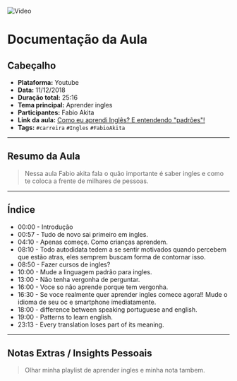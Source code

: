 
 ![Video](https://img.youtube.com/vi/OkboNGQ9LU0/maxresdefault.jpg)


# Documentação da Aula
## Cabeçalho

- **Plataforma:** Youtube 
- **Data:** 11/12/2018  
- **Duração total:** 25:16  
- **Tema principal:** Aprender ingles
- **Participantes:** Fabio Akita  
- **Link da aula:**  [Como eu aprendi Inglês? E entendendo "padrões"!](https://www.youtube.com/watch?v=OkboNGQ9LU0&list=PLmcFMsxPjltIy6JIDkBJodJ6QbL-pOIm4&index=10)
- **Tags:** `#carreira` `#Ingles` `#FabioAkita`


---

## Resumo da Aula

> Nessa aula Fabio akita fala o quão importante é saber ingles e como te coloca a frente de milhares de pessoas.

---

## Índice

- 00:00 - Introdução
- 00:57 - Tudo de novo sai primeiro em ingles.
- 04:10 - Apenas começe. Como crianças aprendem.
- 08:10 - Todo autodidata tedem a se sentir motivados quando percebem que estão atras, eles semprem buscam forma de contornar isso.
- 08:50 - Fazer cursos de ingles?
- 10:00 - Mude a linguagem padrão para ingles.  
- 13:00 - Não tenha vergonha de perguntar.
- 16:00 - Voce so não aprende porque tem vergonha.
- 16:30 - Se voce realmente quer aprender ingles comece agora!! Mude o idioma de seu oc e smartphone imediatamente.
- 18:00 - difference between speaking portuguese and english.
- 19:00 - Patterns to learn english.
- 23:13 - Every translation loses part of its meaning. 
---

## Notas Extras / Insights Pessoais

> Olhar minha playlist de aprender ingles e minha nota tambem.
